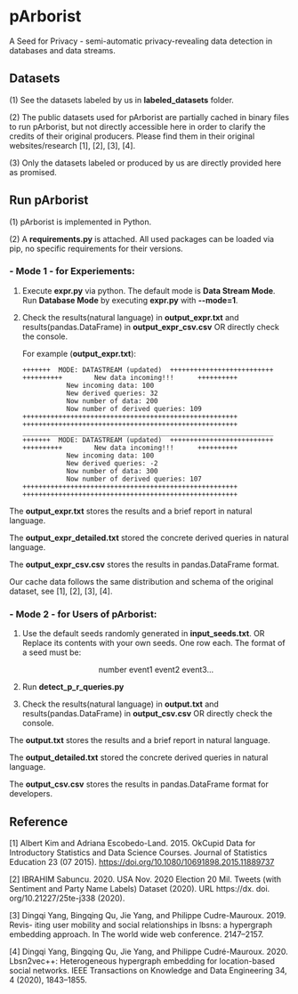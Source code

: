 # pArborist
A Seed for Privacy - semi-automatic privacy-revealing data detection in databases and data streams.

## Datasets
(1)  See the datasets labeled by us in **labeled_datasets** folder. 

(2) The public datasets used for pArborist are partially cached in binary files to run pArborist, but not directly accessible here in order to clarify the credits of their original producers. Please find them in their original websites/research [1], [2], [3], [4]. 

(3) Only the datasets labeled or produced by us are directly provided here as promised.

## Run pArborist
(1) pArborist is implemented in Python.

(2) A **requirements.py** is attached. All used packages can be loaded via pip, no specific requirements for their versions.

### - Mode 1 - for Experiements:
1. Execute **expr.py** via python. The default mode is **Data Stream Mode**. Run **Database Mode** by executing **expr.py** with **--mode=1**.
2. Check the results(natural language) in **output_expr.txt** and results(pandas.DataFrame) in **output_expr_csv.csv** OR directly check the console.
   
   For example (**output_expr.txt**):
   ```
   +++++++  MODE: DATASTREAM (updated)  ++++++++++++++++++++++++++
   ++++++++++        New data incoming!!!      ++++++++++
              New incoming data: 100
              New derived queries: 32
              Now number of data: 200
              Now number of derived queries: 109
   ++++++++++++++++++++++++++++++++++++++++++++++++++++++
   ++++++++++++++++++++++++++++++++++++++++++++++++++++++
   _______________________________________________________________
   +++++++  MODE: DATASTREAM (updated)  ++++++++++++++++++++++++++
   ++++++++++        New data incoming!!!      ++++++++++
              New incoming data: 100 
              New derived queries: -2
              Now number of data: 300
              Now number of derived queries: 107
   ++++++++++++++++++++++++++++++++++++++++++++++++++++++
   ++++++++++++++++++++++++++++++++++++++++++++++++++++++
   ```
The **output_expr.txt** stores the results and a brief report in natural language.

The **output_expr_detailed.txt** stored the concrete derived queries in natural language.

The **output_expr_csv.csv** stores the results in pandas.DataFrame format.

Our cache data follows the same distribution and schema of the original dataset, see [1], [2], [3], [4].

### - Mode 2 - for Users of pArborist:
1. Use the default seeds randomly generated in **input_seeds.txt**. OR Replace its contents with your own seeds. One row each. The format of a seed must be:

   <div align="center">
    number   event1   event2   event3...
    </div>

2. Run **detect_p_r_queries.py**
3. Check the results(natural language) in **output.txt** and results(pandas.DataFrame) in **output_csv.csv** OR directly check the console.

The **output.txt** stores the results and a brief report in natural language.

The **output_detailed.txt** stored the concrete derived queries in natural language.

The **output_csv.csv** stores the results in pandas.DataFrame format for developers.

## Reference
[1] Albert Kim and Adriana Escobedo-Land. 2015. OkCupid Data for Introductory
Statistics and Data Science Courses. Journal of Statistics Education 23 (07 2015).
https://doi.org/10.1080/10691898.2015.11889737

[2] IBRAHIM Sabuncu. 2020. USA Nov. 2020 Election 20 Mil. Tweets (with Sentiment
and Party Name Labels) Dataset (2020). URL https://dx. doi. org/10.21227/25te-j338
(2020).

[3] Dingqi Yang, Bingqing Qu, Jie Yang, and Philippe Cudre-Mauroux. 2019. Revis-
iting user mobility and social relationships in lbsns: a hypergraph embedding
approach. In The world wide web conference. 2147–2157.

[4] Dingqi Yang, Bingqing Qu, Jie Yang, and Philippe Cudré-Mauroux. 2020.
Lbsn2vec++: Heterogeneous hypergraph embedding for location-based social
networks. IEEE Transactions on Knowledge and Data Engineering 34, 4 (2020),
1843–1855.
